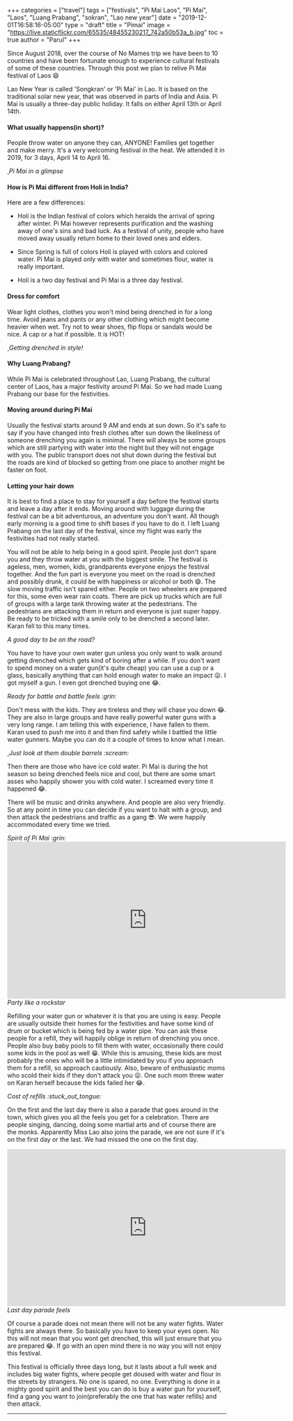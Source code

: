 +++
categories = ["travel"]
tags = ["festivals", "Pi Mai Laos", "Pi Mai", "Laos", "Luang Prabang", "sokran", "Lao new year"]
date = "2019-12-01T16:58:16-05:00"
type = "draft"
title = "Pimai"
image = "https://live.staticflickr.com/65535/48455230217_742a50b53a_b.jpg"
toc = true
author = "Parul"
+++

Since August 2018, over the course of No Mames trip we have been to 10 countries and have been fortunate enough to experience cultural festivals of some of these countries. Through this post we plan to relive Pi Mai festival of Laos :smile:

Lao New Year is called 'Songkran' or 'Pi Mai' in Lao. It is based on the traditional solar new year, that was observed in parts of India and Asia. Pi Mai is usually a three-day public holiday. It falls on either April 13th or April 14th.

#### **What usually happens(in short)?**

People throw water on anyone they can, ANYONE! Families get together and make merry. It's a very welcoming festival in the heat. We attended it in 2019, for 3 days, April 14 to April 16.

<div class="postimg">
  <a href="https://live.staticflickr.com/65535/48712321793_871bffce75_c.jpg" data-toggle="lightbox">
    <img class="lazy" data-src="https://live.staticflickr.com/65535/48712321793_871bffce75_c.jpg">
  </a>
  <em>Pi Mai in a glimpse</em>
</div>

#### **How is Pi Mai different from Holi in India?**

Here are a few differences:

- Holi is the Indian festival of colors which heralds the arrival of spring after winter. Pi Mai however represents purification and the washing away of one's sins and bad luck. As a festival of unity, people who have moved away usually return home to their loved ones and elders.

- Since Spring is full of colors Holi is played with colors and colored water. Pi Mai is played only with water and sometimes flour, water is really important.

- Holi is a two day festival and Pi Mai is a three day festival.

#### **Dress for comfort**

Wear light clothes, clothes you won't mind being drenched in for a long time. Avoid jeans and pants or any other clothing which might become heavier when wet. Try not to wear shoes, flip flops or sandals would be nice. A cap or a hat if possible. It is HOT!

<div class="postimg">
  <a href="https://live.staticflickr.com/65535/48712652431_d008b30850_c.jpg" data-toggle="lightbox">
    <img class="lazy" data-src="https://live.staticflickr.com/65535/48712652431_d008b30850_c.jpg">
  </a>
  <em>Getting drenched in style!</em>
</div>

#### **Why Luang Prabang?**

While Pi Mai is celebrated throughout Lao, Luang Prabang, the cultural center of Laos, has a major festivity around Pi Mai. So we had made Luang Prabang our base for the festivities.

#### **Moving around during Pi Mai**

Usually the festival starts around 9 AM and ends at sun down. So it's safe to say if you have changed into fresh clothes after sun down the likeliness of someone drenching you again is minimal. There will always be some groups which are still partying with water into the night but they will not engage with you. The public transport does not shut down during the festival but the roads are kind of blocked so getting from one place to another might be faster on foot.

#### **Letting your hair down**

It is best to find a place to stay for yourself a day before the festival starts and leave a day after it ends. Moving around with luggage during the festival can be a bit adventurous, an adventure you don't want. All though early morning is a good time to shift bases if you have to do it. I left Luang Prabang on the last day of the festival, since my flight was early the festivities had not really started.

You will not be able to help being in a good spirit. People just don't spare you and they throw water at you with the biggest smile. The festival is ageless, men, women, kids, grandparents everyone enjoys the festival together. And the fun part is everyone you meet on the road is drenched and possibly drunk, it could be with happiness or alcohol or both :smile:. The slow moving traffic isn't spared either. People on two wheelers are prepared for this, some even wear rain coats. There are pick up trucks which are full of groups with a large tank throwing water at the pedestrians. The pedestrians are attacking them in return and everyone is just super happy. Be ready to be tricked with a smile only to be drenched a second later. Karan fell to this many times.

<div class="postimg">
  <div class="grid">
    <div class="grid-column-50">
    <a href="https://live.staticflickr.com/65535/48712322128_3da67f74c1_c.jpg" data-toggle="lightbox">
      <img class="lazy" data-src="https://live.staticflickr.com/65535/48712322128_3da67f74c1_c.jpg">
    </a>
    </div>
    <div class="grid-column-50">
    <a href="https://live.staticflickr.com/65535/48712652131_2b3e8a25f2_c.jpg" data-toggle="lightbox">
      <img class="lazy" data-src="https://live.staticflickr.com/65535/48712652131_2b3e8a25f2_c.jpg">
    </a>
    </div>
  </div>
  <em>A good day to be on the road?</em>
</div>

You have to have your own water gun unless you only want to walk around getting drenched which gets kind of boring after a while. If you don't want to spend money on a water gun(it's quite cheap) you can use a cup or a glass, basically anything that can hold enough water to make an impact :stuck_out_tongue:. I got myself a gun. I even got drenched buying one :joy:.

<div class="postimg">
  <div class="grid">
    <div class="grid-column-50">
    <a href="https://live.staticflickr.com/65535/48713852903_fd5e077014_c.jpg" data-toggle="lightbox">
      <img class="lazy" data-src="https://live.staticflickr.com/65535/48713852903_fd5e077014_c.jpg">
    </a>
    </div>
    <div class="grid-column-50">
    <a href="https://live.staticflickr.com/65535/48712652476_27a6231cd6_c.jpg" data-toggle="lightbox">
      <img class="lazy" data-src="https://live.staticflickr.com/65535/48712652476_27a6231cd6_c.jpg">
    </a>
    </div>
  </div>
  <em>Ready for battle and battle feels :grin:</em>
</div>

Don't mess with the kids. They are tireless and they will chase you down :joy:. They are also in large groups and have really powerful water guns with a very long range. I am telling this with experience, I have fallen to them. Karan used to push me into it and then find safety while I battled the little water gunners. Maybe you can do it a couple of times to know what I mean.

<div class="postimg">
  <a href="https://live.staticflickr.com/65535/48712817612_c733c7edf3_c.jpg" data-toggle="lightbox">
    <img class="lazy" data-src="https://live.staticflickr.com/65535/48712817612_c733c7edf3_c.jpg">
  </a>
  <em>Just look at them double barrels :scream:</em>
</div>

Then there are those who have ice cold water. Pi Mai is during the hot season so being drenched feels nice and cool, but there are some smart asses who happily shower you with cold water. I screamed every time it happened :joy:.

There will be music and drinks anywhere. And people are also very friendly. So at any point in time you can decide if you want to halt with a group, and then attack the pedestrians and traffic as a gang :sunglasses:. We were happily accommodated every time we tried.

<div class="postimg">
  <div class="grid">
    <div class="grid-column-50">
    <a href="https://live.staticflickr.com/65535/48455204072_f91312baeb_c.jpg" data-toggle="lightbox">
      <img class="lazy" data-src="https://live.staticflickr.com/65535/48455204072_f91312baeb_c.jpg">
    </a>
    </div>
    <div class="grid-column-50">
    <a href="https://live.staticflickr.com/65535/48712653371_8cd6ba8a40_c.jpg" data-toggle="lightbox">
      <img class="lazy" data-src="https://live.staticflickr.com/65535/48712653371_8cd6ba8a40_c.jpg">
    </a>
    </div>
  </div>
  <em>Spirit of Pi Mai :grin:</em>
</div>

<div class="postimg">
  <div class="video-container">
  <iframe src="https://player.vimeo.com/video/359192234" width="640" height="360" frameborder="0" allow="autoplay; fullscreen" allowfullscreen></iframe>
  </div>
  <em>Party like a rockstar</em>
  </div>

Refilling your water gun or whatever it is that you are using is easy. People are usually outside their homes for the festivities and have some kind of drum or bucket which is being fed by a water pipe. You can ask these people for a refill, they will happily oblige in return of drenching you once. People also buy baby pools to fill them with water, occasionally there could some kids in the pool as well :grin:. While this is amusing, these kids are most probably the ones who will be a little intimidated by you if you approach them for a refill, so approach cautiously. Also, beware of enthusiastic moms who scold their kids if they don't attack you :stuck_out_tongue:. One such mom threw water on Karan herself because the kids failed her :joy:.

<div class="postimg">
  <div class="grid">
    <div class="grid-column-50">
    <a href="https://live.staticflickr.com/65535/48712322708_1266338c79_c.jpg" data-toggle="lightbox">
      <img class="lazy" data-src="https://live.staticflickr.com/65535/48712322708_1266338c79_c.jpg">
    </a>
    </div>
    <div class="grid-column-50">
    <a href="https://live.staticflickr.com/65535/48712321353_2559b10ec9_c.jpg" data-toggle="lightbox">
      <img class="lazy" data-src="https://live.staticflickr.com/65535/48712321353_2559b10ec9_c.jpg">
    </a>
    </div>
  </div>
  <em>Cost of refills :stuck_out_tongue:</em>
</div>

On the first and the last day there is also a parade that goes around in the town, which gives you all the feels you get for a celebration. There are people singing, dancing, doing some martial arts and of course there are the monks. Apparently Miss Lao also joins the parade, we are not sure if it's on the first day or the last. We had missed the one on the first day.

<div class="postimg">
  <div class="video-container">
  <iframe src="https://player.vimeo.com/video/359171652" width="640" height="360" frameborder="0" allow="autoplay; fullscreen" allowfullscreen></iframe>
  </div>
  <em>Last day parade feels</em>
</div>

Of course a parade does not mean there will not be any water fights. Water fights are always there.
So basically you have to keep your eyes open. No this will not mean that you wont get drenched, this will just ensure that you are prepared :joy:. If go with an open mind there is no way you will not enjoy this festival.

This festival is officially three days long, but it lasts about a full week and includes big water fights, where people get doused with water and flour in the streets by strangers. No one is spared, no one. Everything is done in a mighty good spirit and the best you can do is buy a water gun for yourself, find a gang you want to join(preferably the one that has water refills) and then attack.  

<hr/>
